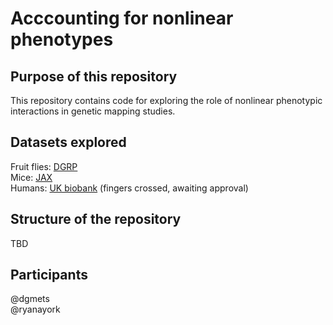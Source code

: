 # Acccounting for nonlinear phenotypes

## Purpose of this repository
This repository contains code for exploring the role of nonlinear phenotypic interactions in genetic mapping studies. 

## Datasets explored
Fruit flies: [DGRP](http://dgrp2.gnets.ncsu.edu/) <br>
Mice: [JAX](http://https://www.jax.org/) <br>
Humans: [UK biobank](https://www.ukbiobank.ac.uk/) (fingers crossed, awaiting approval)

## Structure of the repository
TBD

## Participants
@dgmets <br>
@ryanayork
